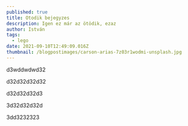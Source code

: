 ```yaml
---
published: true
title: Otodik bejegyzes
description: Igen ez már az ötödik, ezaz
author: István
tags:
  - lego
date: 2021-09-10T12:49:09.016Z
thumbnail: /blogpostimages/carson-arias-7z03r1wodmi-unsplash.jpg
---
```


d3wddwdwd32

d32d32d32d32

d32d32d32d3

3d32d32d32d

3dd3232323
